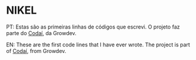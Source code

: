 # NIKEL

PT: Estas são as primeiras linhas de códigos que escrevi. O projeto faz parte do [Codaí](https://codai.growdev.com.br/), da Growdev.

EN: These are the first code lines that I have ever wrote. The project is part of [Codaí](https://codai.growdev.com.br/), from Growdev.
